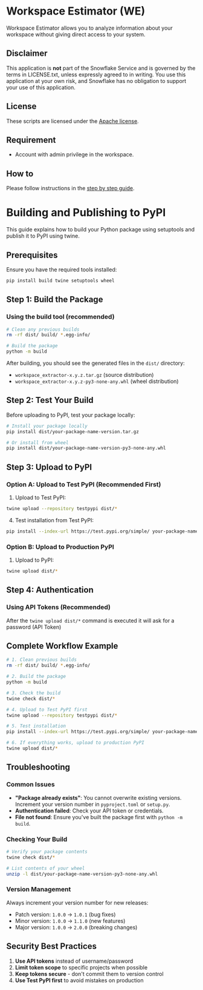 # Workspace Estimator (WE)

Workspace Estimator allows you to analyze information about your workspace without giving direct access to your system.

## Disclaimer

This application is **not** part of the Snowflake Service and is governed by the terms in LICENSE.txt, unless expressly agreed to in writing. You use this application at your own risk, and Snowflake has no obligation to support your use of this application.

## License

These scripts are licensed under the [Apache license](./LICENSE).

## Requirement

- Account with admin privilege in the workspace.

## How to

Please follow instructions in the [step by step guide](../Step%20By%20Step%20Guide.pdf).

# Building and Publishing to PyPI

This guide explains how to build your Python package using setuptools and publish it to PyPI using twine.

## Prerequisites

Ensure you have the required tools installed:

```bash
pip install build twine setuptools wheel
```

## Step 1: Build the Package

### Using the build tool (recommended)
```bash
# Clean any previous builds
rm -rf dist/ build/ *.egg-info/

# Build the package
python -m build
```

After building, you should see the generated files in the `dist/` directory:
- `workspace_extractor-x.y.z.tar.gz` (source distribution)
- `workspace_extractor-x.y.z-py3-none-any.whl` (wheel distribution)

## Step 2: Test Your Build

Before uploading to PyPI, test your package locally:

```bash
# Install your package locally
pip install dist/your-package-name-version.tar.gz

# Or install from wheel
pip install dist/your-package-name-version-py3-none-any.whl
```

## Step 3: Upload to PyPI

### Option A: Upload to Test PyPI (Recommended First)

1. Upload to Test PyPI:

```bash
twine upload --repository testpypi dist/*
```

4. Test installation from Test PyPI:
```bash
pip install --index-url https://test.pypi.org/simple/ your-package-name
```

### Option B: Upload to Production PyPI

1. Upload to PyPI:

```bash
twine upload dist/*
```

## Step 4: Authentication

### Using API Tokens (Recommended)

After the ``twine upload dist/*`` command is executed it will ask for a password (API Token)

## Complete Workflow Example

```bash
# 1. Clean previous builds
rm -rf dist/ build/ *.egg-info/

# 2. Build the package
python -m build

# 3. Check the build
twine check dist/*

# 4. Upload to Test PyPI first
twine upload --repository testpypi dist/*

# 5. Test installation
pip install --index-url https://test.pypi.org/simple/ your-package-name

# 6. If everything works, upload to production PyPI
twine upload dist/*
```

## Troubleshooting

### Common Issues

- **"Package already exists"**: You cannot overwrite existing versions. Increment your version number in `pyproject.toml` or `setup.py`.
- **Authentication failed**: Check your API token or credentials.
- **File not found**: Ensure you've built the package first with `python -m build`.

### Checking Your Build

```bash
# Verify your package contents
twine check dist/*

# List contents of your wheel
unzip -l dist/your-package-name-version-py3-none-any.whl
```

### Version Management

Always increment your version number for new releases:
- Patch version: `1.0.0` → `1.0.1` (bug fixes)
- Minor version: `1.0.0` → `1.1.0` (new features)
- Major version: `1.0.0` → `2.0.0` (breaking changes)

## Security Best Practices

1. **Use API tokens** instead of username/password
2. **Limit token scope** to specific projects when possible
3. **Keep tokens secure** - don't commit them to version control
4. **Use Test PyPI first** to avoid mistakes on production